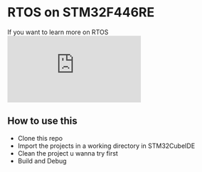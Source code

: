 # RTOS on STM32F446RE

If you want to learn more on RTOS ![click here](https://github.com/CodeOn-ArK/RTOSonSTM32/blob/master/Documentation/RTOS.md)

## How to use this
- Clone this repo
- Import the projects in a working directory in STM32CubeIDE
- Clean the project u wanna try first
- Build and Debug
